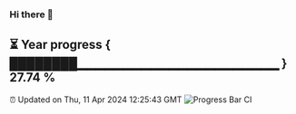 ### Hi there 👋
⏳ Year progress { ████████▁▁▁▁▁▁▁▁▁▁▁▁▁▁▁▁▁▁▁▁▁▁ } 27.74 %
---
⏰ Updated on Thu, 11 Apr 2024 12:25:43 GMT
![Progress Bar CI](https://github.com/liununu/liununu/workflows/Progress%20Bar%20CI/badge.svg)
